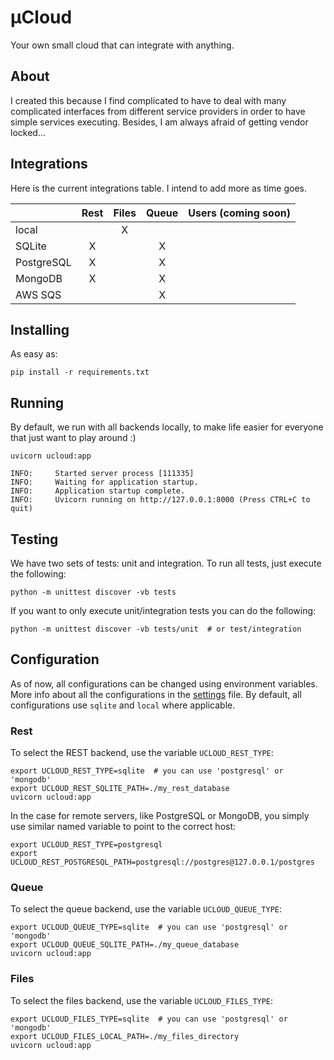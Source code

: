 # μCloud

Your own small cloud that can integrate with anything.

## About

I created this because I find complicated to have to deal with many complicated
interfaces from different service providers in order to have simple services
executing. Besides, I am always afraid of getting vendor locked...

## Integrations

Here is the current integrations table. I intend to add more as time goes.

|            | Rest | Files | Queue | Users (coming soon) |
|:-----------|:----:|:-----:|:-----:|:-------------------:|
| local      |      |   X   |       |                     |
| SQLite     |   X  |       |   X   |                     |
| PostgreSQL |   X  |       |   X   |                     |
| MongoDB    |   X  |       |   X   |                     |
| AWS SQS    |      |       |   X   |                     |

## Installing

As easy as:

```
pip install -r requirements.txt
```

## Running

By default, we run with all backends locally, to make life easier for everyone
that just want to play around :)

```
uvicorn ucloud:app

INFO:     Started server process [111335]
INFO:     Waiting for application startup.
INFO:     Application startup complete.
INFO:     Uvicorn running on http://127.0.0.1:8000 (Press CTRL+C to quit)
```

## Testing

We have two sets of tests: unit and integration. To run all tests, just execute
the following:

```
python -m unittest discover -vb tests
```

If you want to only execute unit/integration tests you can do the following:

```
python -m unittest discover -vb tests/unit  # or test/integration
```

## Configuration

As of now, all configurations can be changed using environment variables. More
info about all the configurations in the [settings][1] file. By default, all
configurations use `sqlite` and `local` where applicable.

### Rest

To select the REST backend, use the variable `UCLOUD_REST_TYPE`:

```
export UCLOUD_REST_TYPE=sqlite  # you can use 'postgresql' or 'mongodb'
export UCLOUD_REST_SQLITE_PATH=./my_rest_database
uvicorn ucloud:app
```

In the case for remote servers, like PostgreSQL or MongoDB, you simply use
similar named variable to point to the correct host:

```
export UCLOUD_REST_TYPE=postgresql
export UCLOUD_REST_POSTGRESQL_PATH=postgresql://postgres@127.0.0.1/postgres
```

### Queue

To select the queue backend, use the variable `UCLOUD_QUEUE_TYPE`:

```
export UCLOUD_QUEUE_TYPE=sqlite  # you can use 'postgresql' or 'mongodb'
export UCLOUD_QUEUE_SQLITE_PATH=./my_queue_database
uvicorn ucloud:app
```

### Files

To select the files backend, use the variable `UCLOUD_FILES_TYPE`:

```
export UCLOUD_FILES_TYPE=sqlite  # you can use 'postgresql' or 'mongodb'
export UCLOUD_FILES_LOCAL_PATH=./my_files_directory
uvicorn ucloud:app
```

[1]: ./ucloud/settings.py
